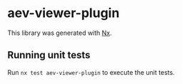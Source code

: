 # aev-viewer-plugin

This library was generated with [Nx](https://nx.dev).

## Running unit tests

Run `nx test aev-viewer-plugin` to execute the unit tests.
